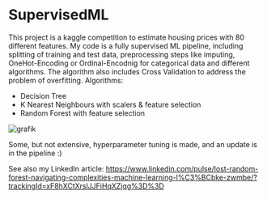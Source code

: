 # SupervisedML
This project is a kaggle competition to estimate housing prices with 80 different features. My code is a fully supervised ML pipeline, including splitting of training and test data, preprocessing steps like imputing, OneHot-Encoding or Ordinal-Encodnig for categorical data and different algorithms. The algorithm also includes Cross Validation to address the problem of overfitting. 
Algorithms:
- Decision Tree
- K Nearest Neighbours with scalers & feature selection
- Random Forest with feature selection

![grafik](https://github.com/user-attachments/assets/7afabdee-93d3-4579-9c5f-bd19212df56b)

Some, but not extensive, hyperparameter tuning is made, and an update is in the pipeline :)

See also my LinkedIn article:
https://www.linkedin.com/pulse/lost-random-forest-navigating-complexities-machine-learning-l%C3%BCbke-zwmbe/?trackingId=xF8hXCtXrslJJFiHqXZjqg%3D%3D
